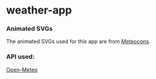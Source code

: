 # weather-app

### Animated SVGs

The animated SVGs used for this app are from [Meteocons](https://bas.dev/work/meteocons).

### API used:

[Open-Meteo](https://open-meteo.com/)
